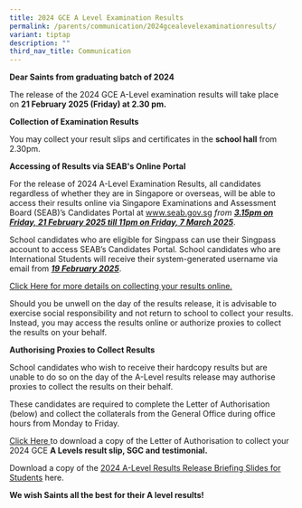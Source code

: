 ```yaml
---
title: 2024 GCE A Level Examination Results
permalink: /parents/communication/2024gcealevelexaminationresults/
variant: tiptap
description: ""
third_nav_title: Communication
---
```

<p><strong>Dear Saints from graduating batch of 2024</strong>
</p>
<p></p>
<p>The release of the 2024 GCE A-Level examination results will take place
on&nbsp;<strong>21&nbsp;February 2025&nbsp;(Friday) at 2.30 pm.</strong>
</p>
<p></p>
<p><strong>Collection of Examination Results</strong>
</p>
<p>You may collect your result slips and certificates in the&nbsp;<strong>school hall</strong>&nbsp;from
2.30pm.</p>
<p></p>
<p><strong>Accessing of Results via SEAB's Online Portal</strong>
</p>
<p>For the release of 2024 A-Level Examination Results, all candidates regardless
of whether they are in Singapore or overseas, will be able to access their
results online via Singapore Examinations and Assessment Board (SEAB)’s
Candidates Portal at&nbsp;<a href="https://www.seab.gov.sg" rel="noopener nofollow" target="_blank">www.seab.gov.sg</a>&nbsp;<em>from </em><strong><em><u>3.15pm on Friday, 21 February 2025 till 11pm on Friday, 7 March 2025</u></em></strong>.&nbsp;</p>
<p>School candidates who are eligible for Singpass can use their Singpass
account to access SEAB’s Candidates Portal. School candidates who are International
Students will receive their system-generated username via email from <strong><em><u>19 February 2025</u></em></strong>.</p>
<p><a href="/files/2025/Exam/Letter_to_Students_on_collection_of_A_level_results_17Feb2025.pdf" rel="noopener noreferrer nofollow" target="_blank">Click Here for more details on collecting your results online.</a>
</p>
<p></p>
<p>Should you be unwell on the day of the results release, it is advisable
to exercise social responsibility and not return to school to collect your
results. Instead, you may access the results online or authorize proxies
to collect the results on your behalf.</p>
<p></p>
<p><strong>Authorising Proxies to Collect Results</strong>
</p>
<p>School candidates who wish to receive their hardcopy results but are unable
to do so on the day of the A-Level results release may authorise proxies
to collect the results on their behalf.</p>
<p></p>
<p>These candidates are required to complete the Letter of Authorisation
(below) and collect the collaterals from the General Office during office
hours from Monday to Friday.
<br>
</p>
<p><a href="/files/2025/Exam/Letter_of_Authorisation_2025.pdf" rel="noopener nofollow" target="_blank">Click Here </a>to
download a copy of the&nbsp;Letter of Authorisation to collect your 2024
GCE&nbsp;<strong>A Levels result slip, SGC and testimonial.</strong>
</p>
<p></p>
<p>Download a copy of the <a href="/files/2025/2024_A_Level_Results_Release_Briefing_Slides_for_Students__Edited__1.pdf" rel="noopener nofollow" target="_blank">2024 A-Level Results Release Briefing Slides for Students</a> here.</p>
<p><strong>We wish Saints all the best for their A level results!</strong>
</p>
<p>&nbsp;</p>
<p></p>